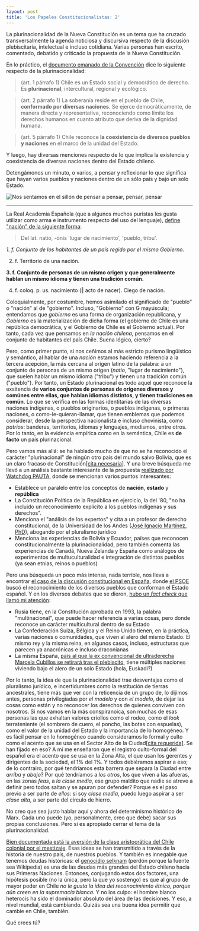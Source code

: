 ```yaml
---
layout: post
title: 'Los Papeles Constitucionalistas: 2'
---
```

La plurinacionalidad de la Nueva Constitución es un tema que ha cruzado transversalmente la agenda noticiosa y discursiva respecto de la discusión plebiscitaria, intelectual e incluso cotidiana. Varias personas han escrito, comentado, debatido y criticado la propuesta de la Nueva Constitución.

En lo práctico, el [documento emanado de la Convención](https://www.chileconvencion.cl/wp-content/uploads/2022/07/Texto-CPR-2022.pdf) dice lo siguiente respecto de la plurinacionalidad:

> (art. 1 párrafo 1) Chile es un Estado social y democrático de derecho. Es **plurinacional**, intercultural, regional y ecológico.

> (art. 2 párrafo 1) La soberanía reside en el pueblo de Chile, **conformado por diversas naciones**. Se ejerce democráticamente, de manera directa y representativa, reconociendo como límite los derechos humanos en cuanto atributo que deriva de la dignidad humana.

> (art. 5 párrafo 1) Chile reconoce **la coexistencia de diversos pueblos y naciones** en el marco de la unidad del Estado.

Y luego, hay diversas menciones respecto de lo que implica la existencia y coexistencia de diversas naciones dentro del Estado chileno.

Detengámonos un minuto, o varios, a pensar y reflexionar lo que significa que hayan varios pueblos y naciones dentro de un sólo país y bajo un solo Estado.

![Nos sentamos en el sillón de pensar a pensar, pensar, pensar](https://c.tenor.com/T5VYlpOHtZkAAAAC/blues-clues-steve.gif)

<hr/>

La Real Academia Española (que a algunos muchos puristas les gusta utilizar como arma e instrumento respecto del uso del lenguaje), [define "nación" de la siguiente forma](https://dle.rae.es/naci%C3%B3n?m=form):

> Del lat. natio, -ōnis 'lugar de nacimiento', 'pueblo, tribu'.

_1. f. Conjunto de los habitantes de un país regido por el mismo Gobierno._

2. f. Territorio de una nación.

**3. f. Conjunto de personas de un mismo origen y que generalmente hablan un mismo idioma y tienen una tradición común.**

4. f. coloq. p. us. nacimiento (‖ acto de nacer). Ciego de nación.

Coloquialmente, por costumbre, hemos asimilado el significado de "pueblo" o "nación" al de "gobierno". Incluso, "Gobierno" con G mayúscula; entendamos que _gobierno_ es una forma de organización republicana, y _Gobierno_ es la materialización de dicha forma (el gobierno de Chile es una república democrática, y el Gobierno de Chile es el Gobierno actual). Por tanto, cada vez que pensamos en _la nación chilena_, pensamos en el conjunto de habitantes del país Chile. Suena lógico, cierto?

Pero, como primer punto, si nos ceñimos al más estricto purismo lingüístico y semántico, al hablar de una _nación_ estamos haciendo referencia a la tercera acepción, la más cercana al origen latino de la palabra: a un conjunto de personas de un mismo origen (_natio_, "lugar de nacimiento"), que suelen hablar un mismo idioma ("tribu") y tienen una tradición común ("pueblo"). Por tanto, un Estado plurinacional es todo aquel que reconoce la exsitencia de **varios conjuntos de personas de orígenes diversos y comúnes entre ellas, que hablan idiomas distintos, y tienen tradiciones en común**. Lo que se verifica en las formas identitarias de las diversas naciones indígenas, o pueblos originarios, o pueblos indígenas, o primeras naciones, o como-le-quieran-llamar, que tienen emblemas que podemos considerar, desde la perspectiva nacionalista e incluso chovinista, como _patrios_: banderas, territorios, idiomas y lenguajes, modismos, entre otros. Por lo tanto, en la evidencia empírica como en la semántica, Chile es **de facto** un país plurinacional.

Pero vamos más allá: se ha hablado mucho de que no se ha reconocido el carácter "plurinacional" de ningún otro país del mundo salvo Bolivia, que es un claro fracaso de Constitución[[cita necesaria]](http://lospapelesconstitucionalistas.cl). Y una breve búsqueda me llevó a un análisis bastante interesante de la propuesta [realizado por Watchdog PAUTA](https://www.pauta.cl/factchecking/constitucheck/estado-plurinacional-chile-convencion-constitucional-pueblos-originarios), donde se mencionan varios puntos interesantes:
* Establece un paralelo entre los conceptos de **nación**, **estado** y **república**
* La Constitución Política de la República en ejercicio, la del '80, "no ha incluido un reconocimiento explícito a los pueblos indígenas y sus derechos".
* Menciona el "análisis de los expertos" y cita a un profesor de derecho constitucional, de la Universidad de los Andes ([José Ignacio Martínez, PhD](https://investigadores.uandes.cl/en/persons/jos%C3%A9-ignacio-mart%C3%ADnez)), abogando por el pluralismo jurídico
* Menciona las experiencias de Bolivia y Ecuador, países que reconocen constitucionalmente la plurinacionalidad, pero también comenta las experiencias de Canadá, Nueva Zelanda y España como análogos de experimentos de multuculturalidad e integración de distintos pueblos (ya sean etnias, reinos o pueblos)

Pero una búsqueda un poco más intensa, nada terrible, nos lleva a encontrar [el caso de la discusión constitucional en España](https://www.abc.es/espana/abci-paises-mundo-tienen-reconocida-plurinacionalidad-201706200259_noticia.html), donde [el PSOE](https://es.wikipedia.org/wiki/Partido_Socialista_Obrero_Espa%C3%B1ol) buscó el reconocimiento de los diversos pueblos que conforman el Estado español. Y en los diversos debates que se dieron, [hubo un _fact check_ que llamó mi atención](https://www.lavanguardia.com/politica/20191106/471412634894/plurinacional-bolivia-espana-debate-casado-iglesias-elecciones.html):
* Rusia tiene, en la Constitución aprobada en 1993, la palabra "multinacional", que puede hacer referencia a varias cosas, pero donde reconoce un carácter multicultural dentro de su Estado
* La Confederación Suiza, Bélgica y el Reino Unido tienen, en la práctica, varias naciones o comunidades, que viven al alero del mismo Estado. El mismo rey y la misma reina, en algunos casos, incluso, estructuras que parecen ya anacrónicas e incluso draconianas
* La misma España, [país al que la ex convencional de ultraderecha Marcela Cubillos se retirará tras el plebiscito](https://www.adnradio.cl/nacional/2022/06/28/marcela-cubillos-vivira-en-espana-tras-el-plebiscito-afirmo-que-trabajo-constitucional-debe-seguir-en-caso-que-gane-el-rechazo.html), tiene múltiples naciones viviendo bajo el alero de un solo Estado (hola, Euskadi?)

Por lo tanto, la idea de que la plurinacionalidad trae desventajas como el pluralismo jurídico, e incertidumbres como la restitución de tierras ancestrales, tiene más que ver con la reticencia de un grupo de, lo dijimos antes, personas privilegiadas por _el modelo_ y con _el modelo_, de dejar las cosas como están y no reconocer los derechos de quienes conviven con nosotros. Si nos vamos en la más conspiranoica, son muchas de esas personas las que exhaltan valores criollos como el rodeo, como el _look_ terrateniente (el sombrero de cuero, el poncho, las botas con espuelas), como el valor de la unidad del Estado y la importancia de lo homogéneo. Y es fácil pensar en lo homogéneo cuando consideramos lo formal y culto como el acento que se usa en el Sector Alto de la Ciudad[[cita requerida]](http://lospapelesconstitucionales.cl). Se han fijado en eso? A mí me enseñaron que el registro culto-formal del español era el acento que se usa en la Zona Alta, el que usan los gerentes y dirigentes de la sociedad, el 1% del 1%. Y todos debiéramos aspirar a eso; de lo contrairo, por qué tendríamos esta barrera que separa la Ciudad entre _arriba_ y _abajo_? Por qué tendríamos a _los otros_, los que viven a las afueras, en las zonas _feas_, a _la clase media_, ese grupo maldito que nadie se atreve a definir pero todos saltan y se apuran por defender? Porque es el paso previo a ser parte de _ellos_: si soy _clase media_, puedo luego aspirar a ser _clase alta_, a ser parte del círculo de hierro.

No creo que sea justo hablar aquí y ahora del determinismo histórico de Marx. Cada uno puede (yo, personalmente, creo que debe) sacar sus propias conclusiones. Pero sí es apropiado cerrar el tema de la plurinacionalidad.

[Bien documentada está la aversión de la clase aristocrática del Chile colonial por el mestizaje](http://www.memoriachilena.gob.cl/602/w3-article-100617.html). Esas ideas se han transmitido a través de la historia de nuestro país, de nuestros pueblos. Y también es innegable que tenemos deudas históricas: el [genocidio selknam](https://es.wikipedia.org/wiki/Genocidio_selknam) (perdón porque la fuente sea Wikipedia) es una de las deudas más grandes del Estado chileno hacia sus Primeras Naciones. Entonces, conjugando estos dos factores, una hipótesis posible (no la única, pero la que yo sostengo) es que al grupo de mayor poder en Chile _no le gusta la idea del reconocimiento étnico, porque aún creen en la supremacía blanca_. Y no los culpo: el hombre blanco heterocis ha sido el dominador absoluto del área de las decisiones. Y eso, a nivel mundial, está cambiando. Quizás sea una buena idea permitir que cambie en Chile, también.

Qué crees tú?
